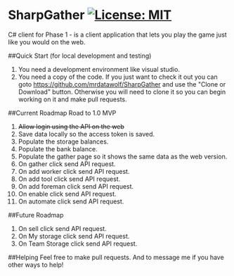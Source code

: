 
# SharpGather [![License: MIT](https://img.shields.io/badge/License-MIT-yellow.svg)](https://opensource.org/licenses/MIT)

C# client for Phase 1 - is a client application that lets you play the game just like you would on the web.
 
##Quick Start (for local development and testing)
1. You need a development environment like visual studio.
2. You need a copy of the code.  If you just want to check it out you can goto https://github.com/mrdatawolf/SharpGather and use the "Clone or Download" button.  Otherwise you will need to clone it so you can begin working on it and make pull requests.


##Current Roadmap
Road to 1.0 MVP
1. ~~Allow login using the API on the web~~
2. Save data locally so the access token is saved.
2. Populate the storage balances.
3. Populate the bank balance.
4. Populate the gather page so it shows the same data as the web version.
5. On gather click send API request.
6. On add worker click send API request.
7. On add tool click send API request.
8. On add foreman click send API request.
9. On enable click send API request.
10. On automate click send API request.

##Future Roadmap
1. On sell click send API request.
2. On My storage click send API request.
3. On Team Storage click send API request.

##Helping
Feel free to make pull requests. And to message me if you have other ways to help!

